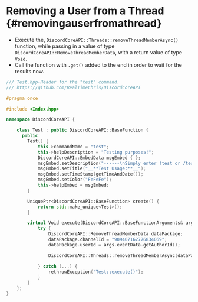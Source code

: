 Removing a User from a Thread {#removingauserfromathread}
============
- Execute the, `DiscordCoreAPI::Threads::removeThreadMemberAsync()` function, while passing in a value of type `DiscordCoreAPI::RemoveThreadMemberData`, with a return value of type `Void`.
- Call the function with `.get()` added to the end in order to wait for the results now.

```cpp
/// Test.hpp-Header for the "test" command.
/// https://github.com/RealTimeChris/DiscordCoreAPI

#pragma once

#include <Index.hpp>

namespace DiscordCoreAPI {

	class Test : public DiscordCoreAPI::BaseFunction {
	  public:
		Test() {
			this->commandName = "test";
			this->helpDescription = "Testing purposes!";
			DiscordCoreAPI::EmbedData msgEmbed { };
			msgEmbed.setDescription("------\nSimply enter !test or /test!\n------");
			msgEmbed.setTitle("__**Test Usage:**__");
			msgEmbed.setTimeStamp(getTimeAndDate());
			msgEmbed.setColor("FeFeFe");
			this->helpEmbed = msgEmbed;
		}

		UniquePtr<DiscordCoreAPI::BaseFunction> create() {
			return std::make_unique<Test>();
		}

		virtual Void execute(DiscordCoreAPI::BaseFunctionArguments& args) {
			try {
				DiscordCoreAPI::RemoveThreadMemberData dataPackage;
				dataPackage.channelId = "909407162776834069";
				dataPackage.userId = args.eventData.getAuthorId();

				DiscordCoreAPI::Threads::removeThreadMemberAsync(dataPackage).get();

			} catch (...) {
				rethrowException("Test::execute()");
			}
		}
	};
}
```
